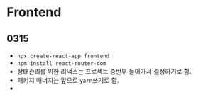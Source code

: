 # Frontend

## 0315

- `npx create-react-app frontend`
- `npm install react-router-dom`
- 상태관리를 위한 리덕스는 프로젝트 중반부 들어가서 결정하기로 함. 
- 패키지 매너지는 앞으로 `yarn`쓰기로 함. 
- 